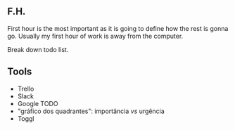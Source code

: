 

## F.H.
First hour is the most important as it is going to define how the rest is gonna go. Usually my first hour of work is away from the computer.

Break down todo list.

## Tools

- Trello
- Slack
- Google TODO
- "gráfico dos quadrantes": importância *vs* urgência
- Toggl
